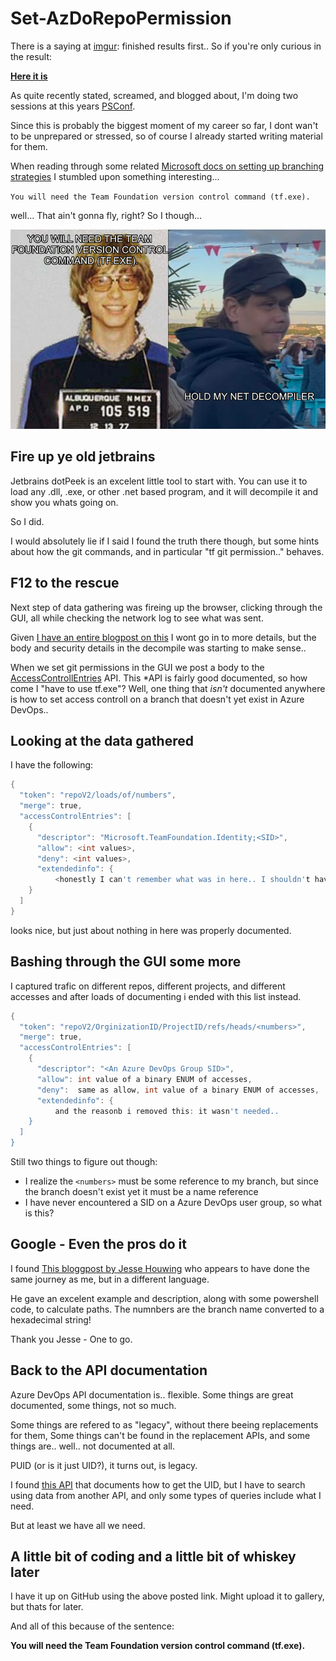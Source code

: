 # Set-AzDoRepoPermission

There is a saying at [imgur](imgur.com): finished results first..
So if you're only curious in the result:

[**Here it is**](https://github.com/bjompen/Set-AzDoRepoPermission)

As quite recently stated, screamed, and blogged about, I'm doing two sessions at this years [PSConf](psconf.eu).

Since this is probably the biggest moment of my career so far, I dont wan't to be unprepared or stressed, so of course I already started writing material for them.

When reading through some related [Microsoft docs on setting up branching strategies](https://docs.microsoft.com/azure/devops/repos/git/require-branch-folders?view=azure-devops&tabs=command-line&wt.mc_id=DT-MVP-5005317) I stumbled upon something interesting...

`You will need the Team Foundation version control command (tf.exe).`

well... That ain't gonna fly, right? So I though...

![Hold my .net decompiler](../images/Set-AzDoPermission/holdmydecmpiler.png)

## Fire up ye old jetbrains

Jetbrains dotPeek is an excelent little tool to start with. You can use it to load any .dll, .exe, or other .net based program, and it will decompile it and show you whats going on.

So I did.

I would absolutely lie if I said I found the truth there though, but some hints about how the git commands, and in particular "tf git permission.." behaves.

## F12 to the rescue

Next step of data gathering was fireing up the browser, clicking through the GUI, all while checking the network log to see what was sent.

Given [I have an entire blogpost on this](posts/f12.md) I wont go in to more details, but the body and security details in the decompile was starting to make sense..

When we set git permissions in the GUI we post a body to the [AccessControllEntries](https://docs.microsoft.com/rest/api/azure/devops/security/access-control-entries/set-access-control-entries?view=azure-devops-rest-7.1&wt.mc_id=DT-MVP-5005317) API. This *API is fairly good documented, so how come I "have to use tf.exe"? Well, one thing that _isn't_ documented anywhere is how to set access controll on a branch that doesn't yet exist in Azure DevOps..

## Looking at the data gathered

I have the following:

```Powershell
{
  "token": "repoV2/loads/of/numbers",
  "merge": true,
  "accessControlEntries": [
    {
      "descriptor": "Microsoft.TeamFoundation.Identity;<SID>",
      "allow": <int values>,
      "deny": <int values>,
      "extendedinfo": {
          <honestly I can't remember what was in here.. I shouldn't have removed it _before_ blogging...>
    }
  ]
}
```

looks nice, but just about nothing in here was properly documented.

## Bashing through the GUI some more

I captured trafic on different repos, different projects, and different accesses and after loads of documenting i ended with this list instead.

```Powershell
{
  "token": "repoV2/OrginizationID/ProjectID/refs/heads/<numbers>",
  "merge": true,
  "accessControlEntries": [
    {
      "descriptor": "<An Azure DevOps Group SID>",
      "allow": int value of a binary ENUM of accesses,
      "deny":  same as allow, int value of a binary ENUM of accesses,
      "extendedinfo": {
          and the reasonb i removed this: it wasn't needed..
    }
  ]
}
```

Still two things to figure out though:

- I realize the `<numbers>` must be some reference to my branch, but since the branch doesn't exist yet it must be a name reference
- I have never encountered a SID on a Azure DevOps user group, so what is this?

## Google - Even the pros do it

I found [This bloggpost by Jesse Houwing](https://jessehouwing.net/azure-devops-git-setting-default-repository-permissions/) who appears to have done the same journey as me, but in a different language.

He gave an excelent example and description, along with some powershell code, to calculate paths. The numnbers are the branch name converted to a hexadecimal string!

Thank you Jesse - One to go.

## Back to the API documentation

Azure DevOps API documentation is.. flexible. Some things are great documented, some things, not so much.

Some things are refered to as "legacy", without there beeing replacements for them, Some things can't be found in the replacement APIs, and some things are.. well.. not documented at all.

PUID (or is it just UID?), it turns out, is legacy.

I found [this API](https://docs.microsoft.com/rest/api/azure/devops/ims/identities/read-identities?view=azure-devops-rest-7.1&wt.mc_id=DT-MVP-5005317) that documents how to get the UID, but I have to search using data from another API, and only some types of queries include what I need.

But at least we have all we need.

## A little bit of coding and a little bit of whiskey later

I have it up on GitHub using the above posted link.
Might upload it to gallery, but thats for later.

And all of this because of the sentence:

**You will need the Team Foundation version control command (tf.exe).**
